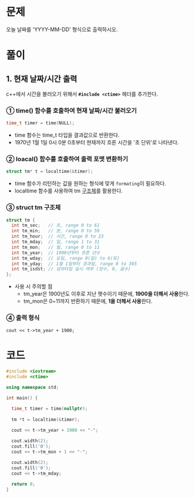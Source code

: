 # 문제
오늘 날짜를 'YYYY-MM-DD' 형식으로 출력하시오.

# 풀이

## 1. 현재 날짜/시간 출력
c++에서 시간을 불러오기 위해서 __`#include <ctime>`__ 헤더를 추가한다.

### ① time() 함수를 호출하여 현재 날짜/시간 불러오기 
```cpp
time_t timer = time(NULL); 
```
- time 함수는 time_t 타입을 결과값으로 반환한다. </br>
- 1970년 1월 1일 0시 0분 0초부터 현재까지 흐른 시간을 '초 단위'로 나타낸다.
  
### ② loacal() 함수를 호출하여 출력 포맷 변환하기
```cpp
struct tm* t = localtime(&timer); 
```
- time 함수가 리턴하는 값을 원하는 형식에 맞게 `formating`이 필요하다. </br>
- localtime 함수를 사용하여 tm <a href="https://github.com/woori-zip/Baekjoon/blob/main/%F0%9F%A5%89%20Bronze/0_%EA%B5%AC%EC%A1%B0%EC%B2%B4.md">구조체</a>를 활용한다.

### ③ struct tm 구조체
```cpp
struct tm {
  int tm_sec;	// 초, range 0 to 61
  int tm_min;	// 분, range 0 to 59
  int tm_hour;	// 시간, range 0 to 23
  int tm_mday;	// 일, range 1 to 31
  int tm_mon;	// 월, range 0 to 11
  int tm_year;	// 1900년부터 흐른 년수
  int tm_wday;	// 요일, range 0(일) to 6(토)
  int tm_yday;	// 1월 1일부터 경과일, range 0 to 365
  int tm_isdst;	// 섬마타임 실시 여부 (양수, 0, 음수)
};
```
- 사용 시 주의할 점
  - tm_year은 1900년도 이후로 지난 햇수이기 때문에, **1900을 더해서 사용**한다.
  - tm_mon은 0~11까지 반환하기 때문에, **1을 더해서 사용**한다.
  
### ④ 출력 형식
```
cout << t->tm_year + 1900;
```
# 코드
```cpp
#include <iostream>
#include <ctime>

using namespace std;

int main() {

  time_t timer = time(nullptr); 	
  
  tm *t = localtime(&timer);
  
  cout << t->tm_year + 1900 << "-";

  cout.width(2);
  cout.fill('0');
  cout << t->tm_mon + 1 << "-";

  cout.width(2);
  cout.fill('0');
  cout << t->tm_mday;
  
  return 0;
}
```
